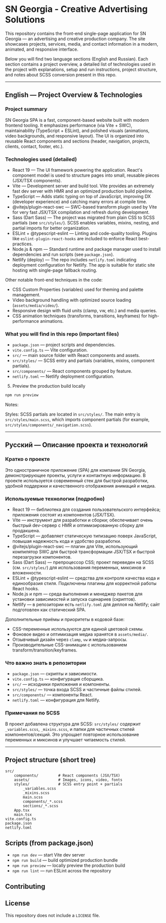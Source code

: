 # SN Georgia - Creative Advertising Solutions

This repository contains the front-end single-page application for SN Georgia — an advertising and creative production company. The site showcases projects, services, media, and contact information in a modern, animated, and responsive interface.

Below you will find two language sections (English and Russian). Each section contains a project overview, a detailed list of technologies used in the project with explanations, setup and run instructions, project structure, and notes about SCSS conversion present in this repo.

---

## English — Project Overview & Technologies

### Project summary

SN Georgia SPA is a fast, component-based website built with modern frontend tooling. It emphasizes performance (via Vite + SWC), maintainability (TypeScript + ESLint), and polished visuals (animations, video backgrounds, and responsive layout). The UI is organized into reusable React components and sections (header, navigation, projects, clients, contact, footer, etc.).

### Technologies used (detailed)

- React 19 — The UI framework powering the application. React's component model is used to structure pages into small, reusable pieces (JSX/TSX components).
- Vite — Development server and build tool. Vite provides an extremely fast dev server with HMR and an optimized production build pipeline.
- TypeScript — Adds static typing on top of JavaScript, improving DX (developer experience) and catching many errors at compile time.
- @vitejs/plugin-react-swc — SWC-based transform plugin used by Vite for very fast JSX/TSX compilation and refresh during development.
- Sass (Dart Sass) — The project was migrated from plain CSS to SCSS partials (see `src/styles/`). SCSS enables variables, mixins, nesting, and partial imports for better organization.
- ESLint + @typescript-eslint — Linting and code-quality tooling. Plugins like `eslint-plugin-react-hooks` are included to enforce React best-practices.
- Node.js & npm — Standard runtime and package manager used to install dependencies and run scripts (see `package.json`).
- Netlify (deploy) — The repo includes `netlify.toml` indicating deployment configuration for Netlify. The app is suitable for static site hosting with single-page fallback routing.

Other notable front-end techniques in the code:

- CSS Custom Properties (variables) used for theming and palette management.
- Video background handling with optimized source loading (`assets/media/video/`).
- Responsive design with fluid units (clamp, vw, etc.) and media queries.
- CSS animation techniques (transforms, transitions, keyframes) for high-performance animations.

### What you will find in this repo (important files)

- `package.json` — project scripts and dependencies.
- `vite.config.ts` — Vite configuration.
- `src/` — main source folder with React components and assets.
- `src/styles/` — SCSS entry and partials (variables, mixins, component partials).
- `src/components/` — React components grouped by feature.
- `netlify.toml` — Netlify deployment configuration.


5. Preview the production build locally

```powershell
npm run preview
```

Notes:

Styles: SCSS partials are located in `src/styles/`. The main entry is `src/styles/main.scss`, which imports component partials (for example, `src/styles/components/_navigation.scss`).

---

## Русский — Описание проекта и технологий

### Кратко о проекте

Это одностраничное приложение (SPA) для компании SN Georgia, демонстрирующее проекты, услуги и контактную информацию. В проекте используется современный стек для быстрой разработки, удобной поддержки и качественного отображения анимаций и медиа.

### Используемые технологии (подробно)

- React 19 — библиотека для создания пользовательского интерфейса; приложения состоят из компонентов (JSX/TSX).
- Vite — инструмент для разработки и сборки; обеспечивает очень быстрый dev-сервер с HMR и оптимизированную сборку для продакшена.
- TypeScript — добавляет статическую типизацию поверх JavaScript, повышая надежность кода и удобство разработки.
- @vitejs/plugin-react-swc — плагин для Vite, использующий компилятор SWC для быстрой трансформации JSX/TSX и быстрой перезагрузки компонентов.
- Sass (Dart Sass) — препроцессор CSS; проект переведен на SCSS (см. `src/styles/`) для использования переменных, миксинов и вложенности.
- ESLint + @typescript-eslint — средства для контроля качества кода и единообразия стиля. Подключены плагины для корректной работы React hooks.
- Node.js и npm — среда выполнения и менеджер пакетов для установки зависимостей и запуска сценариев (скриптов).
- Netlify — в репозитории есть `netlify.toml` для деплоя на Netlify; сайт подготовлен как статический SPA.

Дополнительные приёмы и приоритеты в кодовой базе:

- CSS-переменные используются для единой цветовой схемы.
- Фоновое видео и оптимизация медиа хранятся в `assets/media/`.
- Отзывчивый дизайн через `clamp`, `vw` и медиа-запросы.
- Производительные CSS-анимации с использованием transform/transition/keyframes.

### Что важно знать в репозитории

- `package.json` — скрипты и зависимости.
- `vite.config.ts` — конфигурация сборщика.
- `src/` — исходники приложения и компоненты.
- `src/styles/` — точка входа SCSS и частичные файлы стилей.
- `src/components/` — компоненты React.
- `netlify.toml` — конфигурация для Netlify.



### Примечания по SCSS

В проект добавлена структура для SCSS: `src/styles/` содержит `_variables.scss`, `_mixins.scss`, и папки для частичных стилей компонентов/секций. Это упрощает повторное использование переменных и миксинов и улучшает читаемость стилей.

---

## Project structure (short tree)

```
src/
    components/         # React components (JSX/TSX)
    assets/             # Images, icons, video, fonts
    styles/             # SCSS entry point + partials
        _variables.scss
        _mixins.scss
        main.scss
        components/_*.scss
        sections/_*.scss
    App.tsx
    main.tsx
vite.config.ts
package.json
netlify.toml
```

## Scripts (from package.json)

- `npm run dev` — start Vite dev server
- `npm run build` — build optimized production bundle
- `npm run preview` — locally preview the production build
- `npm run lint` — run ESLint across the repository

## Contributing

## License

This repository does not include a `LICENSE` file.
